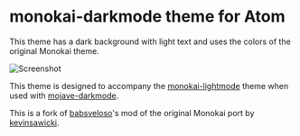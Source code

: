 # monokai-darkmode theme for Atom
This theme has a dark background with light text and uses the colors of the original Monokai theme.

![Screenshot](screenshot.png)

This theme is designed to accompany the [monokai-lightmode](https://github.com/moritzmhmk/atom-monokai-lightmode) theme when used with [mojave-darkmode](https://atom.io/packages/mojave-dark-mode).

This is a fork of [babsveloso](https://github.com/babsveloso/atom-monokai-light)'s mod of the original Monokai port by [kevinsawicki](https://github.com/kevinsawicki/monokai).
